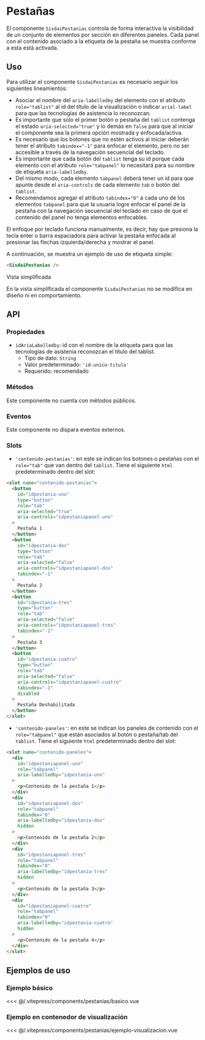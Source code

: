 <script setup>
import EjemploBasico from "../../.vitepress/components/pestanias/basico.vue";
import EjemploVis from "../../.vitepress/components/pestanias/ejemplo-visualizacion.vue";
</script>

# Pestañas

El componente `SisdaiPestanias` controla de forma interactiva la visibilidad de un
conjunto de elementos por sección en diferentes paneles. Cada panel con
el contenido asociado a la etiqueta de la pestaña se muestra conforme a
esta está activada.

<section id="uso">

## Uso

Para utilizar el componente `SisdaiPestanias` es
necesario seguir los siguientes lineamientos:

<ul>
  <li>
    Asociar el nombre del <code>aria-labelledby</code> del elemento con el
    atributo <code>role="tablist"</code> al id del título de la
    visualización o indicar <code>arial-label</code> para que las
    tecnologías de asistencia lo reconozcan.
  </li>
  <li>
    Es importante que solo el primer botón o pestaña del
    <code>tablist</code> contenga el estado
    <code>aria-selected="true"</code> y lo demás en
    <code>false</code> para que al iniciar el componente sea la primera
    opción mostrada y enfocada/activa.
  </li>
  <li>
    Es necesario que los botones que no estén activos al iniciar deberán
    tener el atributo <code>tabindex="-1"</code> para enfocar el elemento,
    pero no ser accesible a través de la navegación secuencial del
    teclado.
  </li>
  <li>
    Es importante que cada botón del <code>tablist</code> tenga su id
    porque cada elemento con el atributo <code>role="tabpanel"</code> lo
    necesitará para su nombre de etiqueta <code>aria-labelledby</code>.
  </li>
  <li>
    Del mismo modo, cada elemento <code>tabpanel</code> deberá tener un id
    para que apunte desde el <code>aria-controls</code> de cada elemento
    <code>tab</code> o botón del <code>tablist</code>.
  </li>
  <li>
    Recomendamos agregar el atributo <code>tabindex="0"</code> a cada uno
    de los elementos <code>tabpanel</code> para que la usuaria logre
    enfocar el panel de la pestaña con la navegación secuencial del
    teclado en caso de que el contenido del panel no tenga elementos
    enfocables.
  </li>
</ul>
<p>
  El enfoque por teclado funciona manualmente, es decir, hay que presiona
  la tecla enter o barra espaciadora para activar la pestaña enfocada al
  presionar las flechas izquierda/derecha y mostrar el panel.
</p>

A continuación, se muestra un ejemplo de uso de etiqueta simple:

```html
<SisdaiPestanias />
```

Vista simplificada

En la vista simplificada el componente `SisdaiPestanias` no se modifica en diseño ni en comportamiento.

</section>

<section id="api">

## API

### Propiedades

- `idAriaLabelledby`: id con el nombre de la etiqueta para que las tecnologías de asistenia reconozcan el título del tablist.
  - Tipo de dato: `String`
  - Valor predeterminado: `'id-unico-titulo'`
  - Requerido: recomendado

### Métodos

Este componente no cuenta con métodos públicos.

### Eventos

Este componente no dispara eventos externos.

### Slots

- `'contenido-pestanias'`: en este se indican los botones o pestañas con el `role="tab"` que van dentro del `tablist`. Tiene el siguiente `html` predeterminado dentro del slot:

```html
<slot name="contenido-pestanias">
  <button
    id="idpestania-uno"
    type="button"
    role="tab"
    aria-selected="true"
    aria-controls="idpestaniapanel-uno"
  >
    Pestaña 1
  </button>
  <button
    id="idpestania-dos"
    type="button"
    role="tab"
    aria-selected="false"
    aria-controls="idpestaniapanel-dos"
    tabindex="-1"
  >
    Pestaña 2
  </button>
  <button
    id="idpestania-tres"
    type="button"
    role="tab"
    aria-selected="false"
    aria-controls="idpestaniapanel-tres"
    tabindex="-1"
  >
    Pestaña 3
  </button>
  <button
    id="idpestania-cuatro"
    type="button"
    role="tab"
    aria-selected="false"
    aria-controls="idpestaniapanel-cuatro"
    tabindex="-1"
    disabled
  >
    Pestaña Deshabilitada
  </button>
</slot>
```

- `'contenido-paneles'`: en este se indican los paneles de contenido con el `role="tabpanel"` que están asociados al botón o pestaña/tab del `tablist`. Tiene el siguiente `html` predeterminado dentro del slot:

```html
<slot name="contenido-paneles">
  <div
    id="idpestaniapanel-uno"
    role="tabpanel"
    aria-labelledby="idpestania-uno"
  >
    <p>Contenido de la pestaña 1</p>
  </div>
  <div
    id="idpestaniapanel-dos"
    role="tabpanel"
    tabindex="0"
    aria-labelledby="idpestania-dos"
    hidden
  >
    <p>Contenido de la pestaña 2</p>
  </div>
  <div
    id="idpestaniapanel-tres"
    role="tabpanel"
    tabindex="0"
    aria-labelledby="idpestania-tres"
    hidden
  >
    <p>Contenido de la pestaña 3</p>
  </div>
  <div
    id="idpestaniapanel-cuatro"
    role="tabpanel"
    tabindex="0"
    aria-labelledby="idpestania-cuatro"
    hidden
  >
    <p>Contenido de la pestaña 4</p>
  </div>
</slot>
```

</section>
<section id="ejemplos">

## Ejemplos de uso

### Ejemplo básico

<EjemploBasico />
<<< @/.vitepress/components/pestanias/basico.vue

### Ejemplo en contenedor de visualización

<EjemploVis />
<<< @/.vitepress/components/pestanias/ejemplo-visualizacion.vue

</section>
